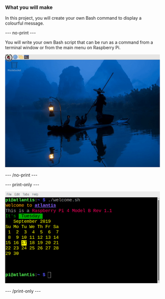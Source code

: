 ### What you will make

In this project, you will create your own Bash command to display a colourful message.

\--- no-print ---

You will write your own Bash script that can be run as a command from a terminal window or from the main menu on Raspberry Pi.

![Complete project](images/command-showcase.gif)

\--- /no-print ---

\--- print-only ---

![Complete project](images/showcase_static.png)

\--- /print-only ---
